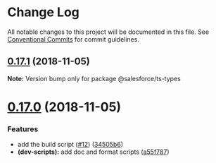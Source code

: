 # Change Log

All notable changes to this project will be documented in this file.
See [Conventional Commits](https://conventionalcommits.org) for commit guidelines.

## [0.17.1](https://git.soma.salesforce.com/salesforcedx/sfdx-ts-types/compare/@salesforce/ts-types@0.17.0...@salesforce/ts-types@0.17.1) (2018-11-05)

**Note:** Version bump only for package @salesforce/ts-types





# [0.17.0](https://git.soma.salesforce.com/salesforcedx/sfdx-ts-types/compare/@salesforce/ts-types@0.16.0...@salesforce/ts-types@0.17.0) (2018-11-05)

### Features

- add the build script ([#12](https://git.soma.salesforce.com/salesforcedx/sfdx-ts-types/issues/12)) ([34505b6](https://git.soma.salesforce.com/salesforcedx/sfdx-ts-types/commits/34505b6))
- **(dev-scripts):** add doc and format scripts ([a55f787](https://git.soma.salesforce.com/salesforcedx/sfdx-ts-types/commits/a55f787))
